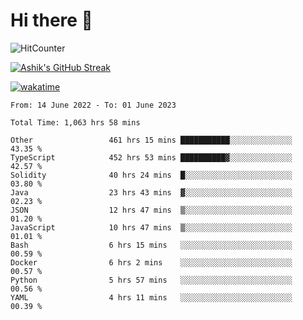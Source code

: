 # Hi there 👋

![HitCounter](https://hits.seeyoufarm.com/api/count/incr/badge.svg?url=https%3A%2F%2Fgithub.com%2Fashrhmn1212%2Fhit-counter)

<!-- ![Contribution Graph](https://github-readme-activity-graph.cyclic.app/graph?username=ashrhmn) -->


<!-- [![Top Langs](https://github-readme-stats.vercel.app/api/top-langs/?username=ashrhmn&layout=compact&theme=synthwave&langs_count=10&card_width=445)](https://github.com/anuraghazra/github-readme-stats) -->

[![Ashik's GitHub Streak](https://github-readme-streak-stats.herokuapp.com/?user=ashrhmn&theme=blood&fire=DD7F1C&background=151515&dates=9f9f9f&border=DD2727)](https://git.io/streak-stats)

<!-- ![Ashik's GitHub stats](https://github-readme-stats.vercel.app/api/?username=ashrhmn&show_icons=true&title_color=fff&icon_color=79ff97&text_color=9f9f9f&bg_color=151515) -->

[![wakatime](https://wakatime.com/badge/user/3df86613-ba63-4631-8e65-0ff18e7becad.svg)](https://wakatime.com/@3df86613-ba63-4631-8e65-0ff18e7becad)

<!--START_SECTION:waka-->

```text
From: 14 June 2022 - To: 01 June 2023

Total Time: 1,063 hrs 58 mins

Other                 461 hrs 15 mins ███████████░░░░░░░░░░░░░░   43.35 %
TypeScript            452 hrs 53 mins ██████████▓░░░░░░░░░░░░░░   42.57 %
Solidity              40 hrs 24 mins  █░░░░░░░░░░░░░░░░░░░░░░░░   03.80 %
Java                  23 hrs 43 mins  ▓░░░░░░░░░░░░░░░░░░░░░░░░   02.23 %
JSON                  12 hrs 47 mins  ▒░░░░░░░░░░░░░░░░░░░░░░░░   01.20 %
JavaScript            10 hrs 47 mins  ▒░░░░░░░░░░░░░░░░░░░░░░░░   01.01 %
Bash                  6 hrs 15 mins   ░░░░░░░░░░░░░░░░░░░░░░░░░   00.59 %
Docker                6 hrs 2 mins    ░░░░░░░░░░░░░░░░░░░░░░░░░   00.57 %
Python                5 hrs 57 mins   ░░░░░░░░░░░░░░░░░░░░░░░░░   00.56 %
YAML                  4 hrs 11 mins   ░░░░░░░░░░░░░░░░░░░░░░░░░   00.39 %
```

<!--END_SECTION:waka-->


<!--### Most Used Languages
<img src="https://wakatime.com/share/@ashrhmn/24ecb986-5bf8-4607-af7f-0aab08908d8c.png" />

### Favourite Tools
<img src="https://wakatime.com/share/@ashrhmn/f4e08015-f3bc-460a-9228-95a3ba11c604.png" />-->
